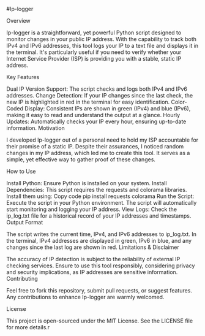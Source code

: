 #Ip-logger

Overview

Ip-logger is a straightforward, yet powerful Python script designed to monitor changes in your public IP address. With the capability to track both IPv4 and IPv6 addresses, this tool logs your IP to a text file and displays it in the terminal. It's particularly useful if you need to verify whether your Internet Service Provider (ISP) is providing you with a stable, static IP address.

Key Features

Dual IP Version Support: The script checks and logs both IPv4 and IPv6 addresses.
Change Detection: If your IP changes since the last check, the new IP is highlighted in red in the terminal for easy identification.
Color-Coded Display: Consistent IPs are shown in green (IPv4) and blue (IPv6), making it easy to read and understand the output at a glance.
Hourly Updates: Automatically checks your IP every hour, ensuring up-to-date information.
Motivation

I developed Ip-logger out of a personal need to hold my ISP accountable for their promise of a static IP. Despite their assurances, I noticed random changes in my IP address, which led me to create this tool. It serves as a simple, yet effective way to gather proof of these changes.

How to Use

Install Python: Ensure Python is installed on your system.
Install Dependencies: This script requires the requests and colorama libraries. Install them using:
Copy code
pip install requests colorama
Run the Script: Execute the script in your Python environment. The script will automatically start monitoring and logging your IP address.
View Logs: Check the ip_log.txt file for a historical record of your IP addresses and timestamps.
Output Format

The script writes the current time, IPv4, and IPv6 addresses to ip_log.txt.
In the terminal, IPv4 addresses are displayed in green, IPv6 in blue, and any changes since the last log are shown in red.
Limitations & Disclaimer

The accuracy of IP detection is subject to the reliability of external IP checking services.
Ensure to use this tool responsibly, considering privacy and security implications, as IP addresses are sensitive information.
Contributing

Feel free to fork this repository, submit pull requests, or suggest features. Any contributions to enhance Ip-logger are warmly welcomed.

License

This project is open-sourced under the MIT License. See the LICENSE file for more details.r
